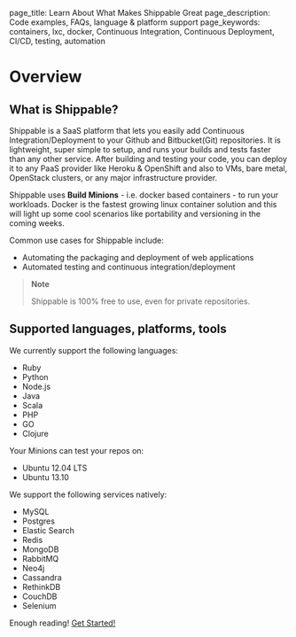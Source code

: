 page_title: Learn About What Makes Shippable Great
page_description: Code examples, FAQs, language & platform support
page_keywords: containers, lxc, docker, Continuous Integration, Continuous Deployment, CI/CD, testing, automation

# Overview

## What is Shippable?

Shippable is a SaaS platform that lets you easily add Continuous
Integration/Deployment to your Github and Bitbucket(Git) repositories.
It is lightweight, super simple to setup, and runs your builds and tests
faster than any other service. After building and testing your code, you
can deploy it to any PaaS provider like Heroku & OpenShift and also to
VMs, bare metal, OpenStack clusters, or any major infrastructure
provider.

Shippable uses **Build Minions** - i.e. docker based containers - to run
your workloads. Docker is the fastest growing linux container solution
and this will light up some cool scenarios like portability and
versioning in the coming weeks.

Common use cases for Shippable include:

-  Automating the packaging and deployment of web applications
-  Automated testing and continuous integration/deployment

> **Note**
>
> Shippable is 100% free to use, even for private
> repositories.

## Supported languages, platforms, tools

We currently support the following languages:

-  Ruby
-  Python
-  Node.js
-  Java
-  Scala
-  PHP
-  GO
-  Clojure

Your Minions can test your repos on:

-  Ubuntu 12.04 LTS
-  Ubuntu 13.10

We support the following services natively:

-  MySQL
-  Postgres
-  Elastic Search
-  Redis
-  MongoDB
-  RabbitMQ
-  Neo4j
-  Cassandra
-  RethinkDB
-  CouchDB
-  Selenium

Enough reading! [Get Started!](start.md)
